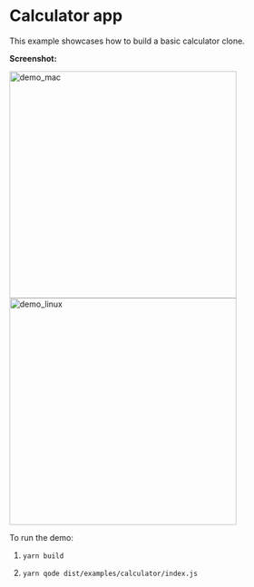 # Calculator app

This example showcases how to build a basic calculator clone.

**Screenshot:**

<img alt="demo_mac" src="https://github.com/master-atul/react-desktop/raw/master/examples/calculator/calculator_mac.png" height="400" />
<img alt="demo_linux" src="https://github.com/master-atul/react-desktop/raw/master/examples/calculator/calculator_linux.png" height="400" />

To run the demo:

1. `yarn build`

2. `yarn qode dist/examples/calculator/index.js`
